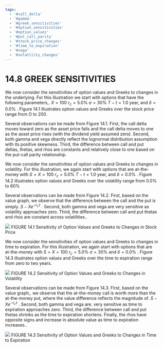 ```yaml
---
tags:
  - '#call_delta'
  - '#gamma'
  - '#greek_sensitivities'
  - '#option_sensitivities'
  - '#option_values'
  - '#put_call_parity'
  - '#stock_price_changes'
  - '#time_to_expiration'
  - '#vega'
  - '#volatility_changes'
---
```

# 14.8 GREEK SENSITIVITIES

We now consider the sensitivities of option values and Greeks to changes in the underlying. For this illustration we start with options that have the following parameters,. $X=100$ $r_{c}=5.0\%$ $\sigma=30\%$ $T-t=1.0$ year, and $\delta=0.0\%$ . Figure 14.1 illustrates option values and Greeks over the stock price range from O to 200.

Several observations can be made from Figure 14.1. First, the call delta moves toward zero as the asset price falls and the call delta moves to one as the asset price rises (with the dividend yield assumed zero). Second, both gamma and vega directly reflect the lognormal distribution assumption with its positive skewness. Third, the difference between call and put deltas, thetas, and rhos are constants and relatively close to one based on the put-call parity relationship.

We now consider the sensitivities of option values and Greeks to changes in volatility. For this illustration, we again start with options that are at-the-money with $S=X=100$ $r_{c}=5.0\%$ $T-t=1.0$ year, and $\delta=0.0\%$ . Figure 14.2 illustrates option values and Greeks over the volatility range from $0.0\%$ to $60\%$

Several observations can be made from Figure 14.2. First, based on the value graph, we observe that the difference between the call and the put is simply. $S-X e^{-r_{c}\tau}$ . Second, both gamma and vega are very sensitive as volatility approaches zero. Third, the difference between call and put thetas and rhos are constant across volatilities..

![](images/dc6aed5fa414f64782e1a7fd8464a9304220a378b81a05570b49996be9250385.jpg)
FIGURE 14.1 Sensitivity of Option Values and Greeks to Changes in Stock Price

We now consider the sensitivities of option values and Greeks to changes in time to expiration. For this illustration, we again start with options that are at-the-money with $S=X=100$ $r_{c}=5.0\%$ $\sigma=30\%$ and $\delta=0.0\%$ . Figure 14.3 illustrates option values and Greeks over the time to expiration range from zero to two years.

![](images/6fe6fa7d1224048a0eaf6b5b403a971355385f26c1cdb137158ee8e6bf7199cc.jpg)
FIGURE 14.2 Sensitivity of Option Values and Greeks to Changes in Volatility

Several observations can be made from Figure 14.3. First, based on the value graph,. we observe that the at-the-money call is worth more than the at-the-money put, where the value difference reflects the magnitude of. $S-X e^{-r_{c}\tau}$ . Second, both gamma and vega are. very sensitive as time to expiration approaches zero. Third, the difference between call and put thetas shrinks as the time to expiration shortens. Finally, the rhos have opposite signs and increase in absolute value as time to expiration increases..

![](images/3ff646bf5b431cccaef78667c89dca8bff5976bd2e260c1f83ceac434e87ad06.jpg)
FIGURE 14.3 Sensitivity of Option Values and Greeks to Changes in Time to Expiration
